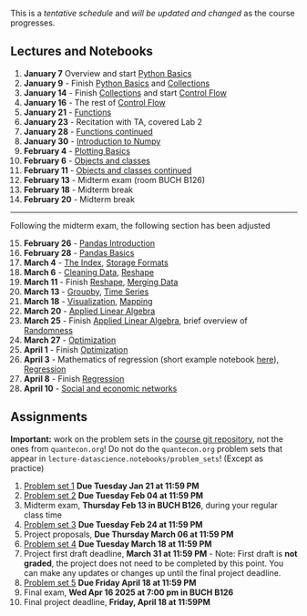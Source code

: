 This is a *tentative schedule* and *will be updated and changed* as the course progresses.

## Lectures and Notebooks
1. **January 7** Overview and start [Python Basics](https://datascience.quantecon.org/python_fundamentals/basics.html)
2. **January 9** - Finish [Python Basics](https://datascience.quantecon.org/python_fundamentals/basics.html) and [Collections](https://datascience.quantecon.org/python_fundamentals/collections.html)
3. **January 14** - Finish [Collections](https://datascience.quantecon.org/python_fundamentals/collections.html) and start [Control Flow](https://datascience.quantecon.org/python_fundamentals/control_flow.html)
4. **January 16** - The rest of [Control Flow](https://datascience.quantecon.org/python_fundamentals/control_flow.html)
5. **January 21** - [Functions](https://datascience.quantecon.org/python_fundamentals/functions.html)
6. **January 23** - Recitation with TA, covered Lab 2
7. **January 28** - [Functions continued](https://datascience.quantecon.org/python_fundamentals/functions.html)
8. **January 30** - [Introduction to Numpy](https://datascience.quantecon.org/scientific/numpy_arrays.html)
9.  **February 4** - [Plotting Basics](https://datascience.quantecon.org/scientific/plotting.html)
10. **February 6** - [Objects and classes](./extra/objects-and-classes.ipynb)
11. **February 11** - [Objects and classes continued](./extra/objects-and-classes.ipynb)
12. **February 13** - Midterm exam (room BUCH B126)
13. **February 18** - Midterm break
14. **February 20** - Midterm break
--------------------------------------------------------------------------------------------------------------------------
Following the midterm exam, the following section has been adjusted

15. **February 26** - [Pandas Introduction](https://datascience.quantecon.org/pandas/intro.html)
16. **February 28** - [Pandas Basics](https://datascience.quantecon.org/pandas/basics.html)
17. **March 4** -  [The Index](https://datascience.quantecon.org/pandas/the_index.html), [Storage Formats](https://datascience.quantecon.org/pandas/storage_formats.html)
18. **March 6** - [Cleaning Data](https://datascience.quantecon.org/pandas/data_clean.html), [Reshape](https://datascience.quantecon.org/pandas/reshape.html)
19. **March 11** - Finish [Reshape](https://datascience.quantecon.org/tools/matplotlib.html), [Merging Data](https://datascience.quantecon.org/pandas/merge.html)
20. **March 13** - [Groupby](https://datascience.quantecon.org/pandas/groupby.html), [Time Series](https://datascience.quantecon.org/pandas/timeseries.html)
21. **March 18** - [Visualization](https://datascience.quantecon.org/tools/matplotlib.html), [Mapping](https://datascience.quantecon.org/tools/maps.html)
22. **March 20** - [Applied Linear Algebra](https://datascience.quantecon.org/scientific/applied_linalg.html)
23. **March 25** - Finish [Applied Linear Algebra](https://datascience.quantecon.org/scientific/applied_linalg.html), brief overview of [Randomness](https://datascience.quantecon.org/numpy/randomness.html)
24. **March 27** - [Optimization](https://datascience.quantecon.org/scientific/optimization.html)
25. **April 1** - Finish [Optimization](https://datascience.quantecon.org/scientific/optimization.html)
26. **April 3** - Mathematics of regression (short example notebook [here](./extra/optimization_example_regression.ipynb)), [Regression](https://datascience.quantecon.org/tools/regression.html)
27. **April 8** - Finish [Regression](https://datascience.quantecon.org/tools/regression.html)
28. **April 10** - [Social and economic networks](https://datascience.quantecon.org/applications/networks.html)

## Assignments
**Important:** work on the problem sets in the [course git repository](https://github.com/ubcecon/ECON323_2025_Spring/tree/master/problem_sets), not the ones from `quantecon.org`! Do not do the `quantecon.org` problem sets that appear in `lecture-datascience.notebooks/problem_sets`! (Except as practice)
1. [Problem set 1](./problem_sets/problem_set_1.ipynb) **Due Tuesday Jan 21 at 11:59 PM**
2. [Problem set 2](./problem_sets/problem_set_2.ipynb) **Due Tuesday Feb 04 at 11:59 PM**
3. Midterm exam, **Thursday Feb 13 in BUCH B126**, during your regular class time
4. [Problem set 3](./problem_sets/problem_set_3.ipynb) **Due Tuesday Feb 24 at 11:59 PM**
5. Project proposals, **Due Thursday March 06 at 11:59 PM**
6. [Problem set 4](./problem_sets/problem_set_4.ipynb) **Due Tuesday March 18 at 11:59 PM**
8. Project first draft deadline, **March 31 at 11:59 PM** - Note: First draft is **not graded**, the project does not need to be completed by this point. You can make any updates or changes up until the final project deadline.
9. [Problem set 5](./problem_sets/problem_set_5.ipynb) **Due Friday April 18 at 11:59 PM**
10. Final exam, **Wed Apr 16 2025 at 7:00 pm in BUCH B126**
11. Final project deadline, **Friday, April 18 at 11:59PM**
